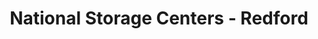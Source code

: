 ---
title: "National Storage Centers - Redford"
url: /redford/national-storage-centers-redford/
shop: storage rental
---